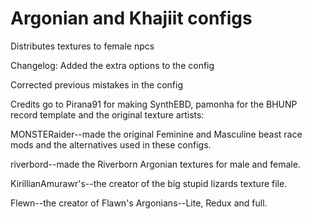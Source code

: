 # Argonian and Khajiit configs
Distributes textures to female npcs


Changelog:
Added the extra options to the config

Corrected previous mistakes in the config

Credits go to Pirana91 for making SynthEBD, pamonha for the BHUNP record template and the original texture artists:

MONSTERaider--made the original Feminine and Masculine beast race mods and the alternatives used in these configs.

riverbord--made the Riverborn Argonian textures for male and female.

KirillianAmurawr's--the creator of the big stupid lizards texture file.

Flewn--the creator of Flawn's Argonians--Lite, Redux and full.
